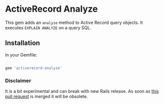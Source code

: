# ActiveRecord Analyze

This gem adds an `analyze` method to Active Record query objects. It executes `EXPLAIN ANALYZE` on a query SQL.

## Installation

In your Gemfile:

```ruby

gem 'activerecord-analyze'

```

### Disclaimer

It is a bit experimental and can break with new Rails release. As soon as [this pull request](https://github.com/rails/rails/pull/31374/) is merged it will be obsolete.
